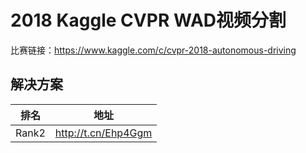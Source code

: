 
# 2018 Kaggle CVPR WAD视频分割

比赛链接：https://www.kaggle.com/c/cvpr-2018-autonomous-driving

## 解决方案
|排名|地址|
|----|----|
|Rank2|http://t.cn/Ehp4Ggm|

